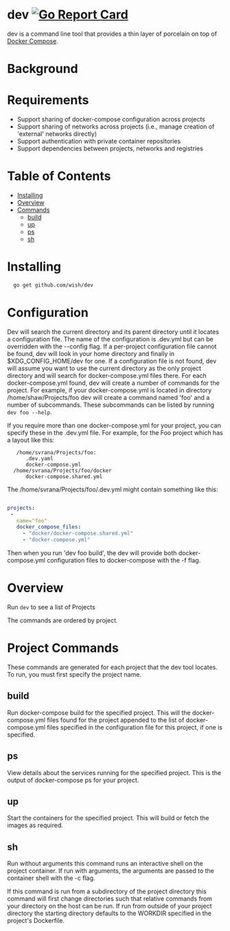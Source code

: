 # dev [![Go Report Card](https://goreportcard.com/badge/github.com/wish/dev)](https://goreportcard.com/report/github.com/wish/dev)

dev is a command line tool that provides a thin layer of porcelain on top of [Docker Compose](https://docs.docker.com/compose/).

# Background

# Requirements

 * Support sharing of docker-compose configuration across projects
 * Support sharing of networks across projects (i.e., manage creation of 'external' networks directly)
 * Support authentication with private container repositories
 * Support dependencies between projects, networks and registries

# Table of Contents
- [Installing](#installing)
- [Overview](#overview)
- [Commands](#commands)
  * [build](#build)
  * [up](#up)
  * [ps](#ps)
  * [sh](#sh)

# Installing

```bash
  go get github.com/wish/dev
```

# Configuration

Dev will search the current directory and its parent directory until it locates
a configuration file. The name of the configuration is .dev.yml but can be
overridden with the --config flag. If a per-project configuration file cannot
be found, dev will look in your home directory and finally in
$XDG_CONFIG_HOME/dev for one. If a configuration file is not found, dev will
assume you want to use the current directory as the only project directory and
will search for docker-compose.yml files there. For each docker-compose.yml
found, dev will create a number of commands for the project. For example, if
your docker-compose.yml is located in directory /home/shaw/Projects/foo dev
will create a command named 'foo' and a number of subcommands. These
subcommands can be listed by running `dev foo --help`.

If you require more than one docker-compose.yml for your project, you can
specify these in the .dev.yml file. For example, for the Foo project which has
a layout like this:

```
   /home/svrana/Projects/foo:
      .dev.yaml
      docker-compose.yml
  /home/svrana/Projects/foo/docker
      docker-compose.shared.yml
```

The /home/svrana/Projects/foo/.dev.yml might contain something like this:

 ```yaml

projects:
  -
    name="foo"
    docker_compose_files:
      - "docker/docker-compose.shared.yml"
      - "docker-compose.yml"

 ```

Then when you run 'dev foo build', the dev will provide both docker-compose.yml
configuration files to docker-compose with the -f flag.


# Overview

Run `dev` to see a list of Projects

The commands are ordered by project.

# Project Commands

These commands are generated for each project that the dev tool locates. To
run, you must first specify the project name.

## build

Run docker-compose build for the specified project. This will the
docker-compose.yml files found for the project appended to the list of
docker-compose.yml files specified in the configuration file for this project,
if one is specified.

## ps

View details about the services running for the specified project. This is the
output of docker-compose ps for your project.

## up

Start the containers for the specified project. This will build or fetch the
images as required.

## sh

Run without arguments this command runs an interactive shell on the project
container. If run with arguments, the arguments are passed to the container shell
with the -c flag.

If this command is run from a subdirectory of the project directory this
command will first change directories such that relative commands from your
directory on the host can be run. If run from outside of your project
directory the starting directory defaults to the WORKDIR specified in the
project's Dockerfile.

